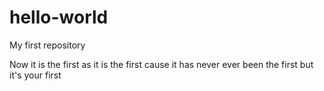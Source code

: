 # hello-world
My first repository

Now it is the first as it is the first cause it has never ever been the first but it's your first
